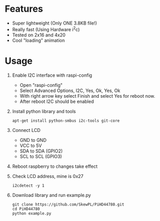 # Features

 - Super lightweight (Only ONE 3.8KB file!)
 - Really fast (Using Hardware i<sup>2</sup>c)
 - Tested on 2x16 and 4x20
 - Cool "loading" animation

# Usage

1. Enable I2C interface with raspi-config
   - Open "raspi-config"
   - Select Advanced Options, I2C, Yes, Ok, Yes, Ok
   - With right arrow key select Finish and select Yes for reboot now.
   - After reboot I2C should be enabled

3. Install python library and tools

    ```
    apt-get install python-smbus i2c-tools git-core
    ```

4. Connect LCD
   - GND to GND
   - VCC to 5V
   - SDA to SDA (GPIO2)
   - SCL to SCL (GPIO3)

5. Reboot raspberry to changes take effect

6. Check LCD address, mine is 0x27

    ```
    i2cdetect -y 1
    ```

7. Download library and run example.py

    ```
    git clone https://github.com/SkewPL/PiHD44780.git
    cd PiHD44780
    python example.py
    ```
